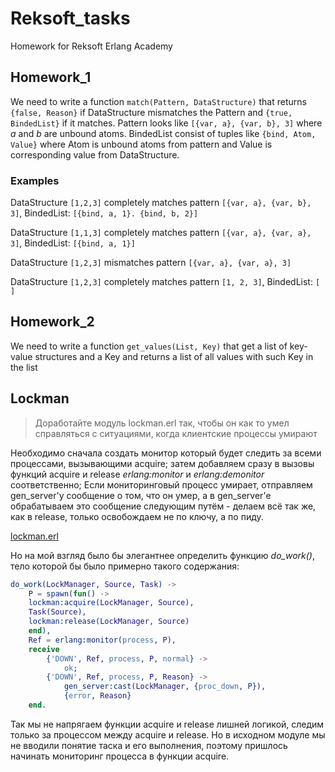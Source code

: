 # Reksoft_tasks

Homework for Reksoft Erlang Academy

## Homework_1

We need to write a function `match(Pattern, DataStructure)` that returns `{false, Reason}` if DataStructure mismatches the Pattern and `{true, BindedList}` if it matches.
Pattern looks like  `[{var, a}, {var, b}, 3]` where *a* and *b* are unbound atoms. BindedList consist of tuples like `{bind, Atom, Value}` where Atom is unbound atoms from pattern and Value is corresponding value from DataStructure.
### Examples
DataStructure `[1,2,3]` completely matches pattern `[{var, a}, {var, b}, 3]`, BindedList: `[{bind, a, 1}. {bind, b, 2}]`

DataStructure `[1,1,3]` completely matches pattern `[{var, a}, {var, a}, 3]`, BindedList: `[{bind, a, 1}]`

DataStructure `[1,2,3]` mismatches pattern `[{var, a}, {var, a}, 3]`

DataStructure `[1,2,3]` completely matches pattern `[1, 2, 3]`, BindedList: `[ ]`

## Homework_2

We need to write a function `get_values(List, Key)` that get a list of key-value structures and a Key and returns a list of all values with such Key in the list

## Lockman

> Доработайте модуль lockman.erl так, чтобы он как то умел справляться с ситуациями, когда клиентские процессы умирают

Необходимо сначала создать монитор который будет следить за всеми процессами, вызывающими acquire; затем добавляем сразу в вызовы
функций acquire и release *erlang:monitor* и *erlang:demonitor* соответственно; 
Если мониторинговый процесс умирает, отправляем gen_server'у сообщение о том, что он умер, а в gen_server'е обрабатываем это
сообщение следующим путём - делаем всё так же, как в release, только освобождаем не по ключу, а по пиду.  

[lockman.erl](lockman.erl)

Но на мой взгляд было бы элегантнее определить функцию *do_work()*, тело которой бы было примерно такого содержания:
```erlang
do_work(LockManager, Source, Task) ->
    P = spawn(fun() ->
    lockman:acquire(LockManager, Source),
    Task(Source),
    lockman:release(LockManager, Source)
    end),
    Ref = erlang:monitor(process, P),
    receive
        {'DOWN', Ref, process, P, normal} ->
            ok;
        {'DOWN', Ref, process, P, Reason} ->
            gen_server:cast(LockManager, {proc_down, P}),
            {error, Reason}
    end.
```
Так мы не напрягаем функции acquire и release лишней логикой, следим только за процессом между acquire и release. Но в
исходном модуле мы не вводили понятие таска и его выполнения, поэтому пришлось начинать мониторинг процесса в функции acquire.
